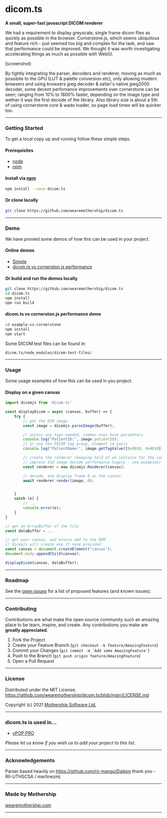 # dicom.ts
**A small, super-fast javascript DICOM renderer**

<!-- INTRODUCTION -->
We had a requirement to display greyscale, single frame dicom files as quickly as possible in the browser. Cornerstone.js, which seems ubiquitous and feature rich - just seemed too big and complex for the task, and saw that performance could be improved. We thought it was worth investigating accelerating things as much as possible with WebGl.

[screenshot)

By tightly integrating the parser, decoders and renderer, moving as much as possibile to the GPU (LUT & palette conversion etc), only allowing modern browsers and using browsers jpeg decoder & safari's native jpeg2000 decoder, some decent perfomance improvements over cornerstone can be seen; ranging from 10% to 1800% faster, depending on the image type and wether it was the first decode of the library. Also library size is about a 5th of using cornerstone core & wado loader, so page load times will be quicker too.
****



<!-- GETTING STARTED -->
### Getting Started
To get a local copy up and running follow these simple steps.

#### Prerequisites
- [node](https://nodejs.org/en/download/)
- [npm](https://www.npmjs.com)

#### Install via [npm](https://www.npmjs.com)
```bash
npm install --save dicom.ts
```

#### Or clone locally
```bash
git clone https://github.com/wearemothership/dicom.ts
```
****



<!-- DEMO EXAMPLES -->
### Demo
We have provied some demos of how this can be used in your project.

#### Online demos
- [Simple](https://github.com/wearemothership/dicom.ts)
- [dicom.ts vs cornerston.js performance](https://github.com/wearemothership/dicom.ts)

#### Or build and run the demos locally
```bash
git clone https://github.com/wearemothership/dicom.ts
cd dicom.ts
npm install
npm run build
```

#### dicom.ts vs cornerston.js performance demo
```bash
cd example-vs-cornerstone
npm install
npm start
```
Some DICOM test files can be found in:
```
dicom.ts/node_modules/dicom-test-files/
```
****



<!-- USAGE EXAMPLES -->
### Usage
Some usage examples of how this can be used in you project.

#### Display on a given canvas
```js
import dicomjs from 'dicom.ts'

const displayDicom = async (canvas, buffer) => {
	try {
		// get the DCM image
		const image = dicomjs.parseImage(buffer);

		// access any tags needed, common ones have parameters
		console.log("PatientID:", image.patientID);
		// or use the DICOM tag group, element id pairs
		console.log("PatientName:", image.getTagValue([0x0010, 0x0010]));

		// create the renderer (keeping hold of an instance for the canvas can
		// improve 2nd image decode performance hugely - see examples)
		const renderer = new dicomjs.Renderer(canvas);

		// decode, and display frame 0 on the canvas
		await renderer.render(image, 0);


	}
	catch (e) {
		// ...
		console.error(e);
	}
}

// get an ArrayBuffer of the file
const dataBuffer = ...

// get your canvas, and ensure add to the DOM
// dicomjs will create one if none provided
const canvas = document.createElement("canvas");
document.body.appendChild(canvas);

displayDicom(canvas, dataBuffer);

```
****



<!-- ROADMAP -->
### Roadmap
See the [open issues](https://github.com/wearemothership/dicom.ts/issues) for a list of proposed features (and known issues).
****



<!-- CONTRIBUTING -->
### Contributing
Contributions are what make the open source community such an amazing place to be learn, inspire, and create. Any contributions you make are **greatly appreciated**.

1. Fork the Project
2. Create your Feature Branch (`git checkout -b feature/AmazingFeature`)
3. Commit your Changes (`git commit -m 'Add some AmazingFeature'`)
4. Push to the Branch (`git push origin feature/AmazingFeature`)
5. Open a Pull Request
****



<!-- LICENSE -->
### License
Distributed under the MIT License.
https://github.com/wearemothership/dicom.ts/blob/main/LICENSE.md

Copyright (c) 2021 [Mothership Software Ltd.](https://github.com/wearemothership.com)
****



<!-- USED IN... -->
### dicom.ts is used in…
- [vPOP PRO](https://vpop-pro.com)

*Please let us know if you wish us to add your project to this list.*
****



<!-- ACKNOWLEDGEMENTS -->
### Acknowledgements
Parser based heavily on https://github.com/rii-mango/Daikon
thank you - RII-UTHSCSA / martinezmj
****



<!-- CONTACT -->
### Made by Mothership
[wearemothership.com](https://wearemothership.com)
****
